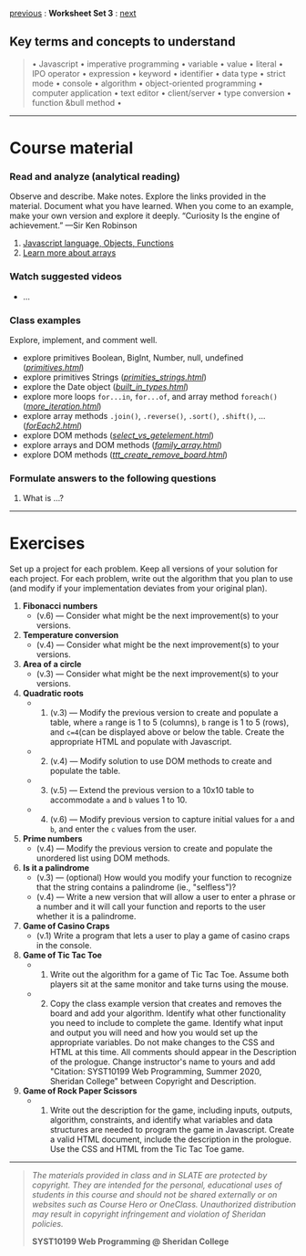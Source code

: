 [previous](set02.md) : **Worksheet Set 3** : [next](set04.md)


## Key terms and concepts to understand
> &bull; Javascript  &bull; imperative programming  &bull; variable  &bull; value  &bull; literal  &bull; IPO operator &bull; expression  &bull; keyword  &bull; identifier  &bull;  data type &bull; strict mode  &bull; console  &bull;  algorithm  &bull; object-oriented programming  &bull; computer application  &bull;  text editor  &bull; client/server  &bull;  type conversion  &bull; function &bull method &bull;
> 
---


# Course material

### Read and analyze (analytical reading)

Observe and describe. Make notes. Explore the links provided in the material. Document what you have learned. When you come to an example, make your own version and explore it deeply. “Curiosity Is the engine of achievement.” —Sir Ken Robinson

1. [Javascript language, Objects, Functions](https://ebajcar.github.io/web10199/material/material_js.html)
2. [Learn more about arrays](../set3/more_about_arrays.md)


### Watch suggested videos

- ...

### Class examples

Explore, implement, and comment well.
 
- explore primitives Boolean, BigInt, Number, null, undefined ([*primitives.html*](../set3/primitives.html))
- explore primitives Strings ([*primities_strings.html*](../set3/primities_strings.html))
- explore the Date object ([*built_in_types.html*](../set3/built_in_types.html))
- explore more loops `for...in`, `for...of`, and array method `foreach()` ([*more_iteration.html*](../set3/more_iteration.html))
- explore array methods `.join()`, `.reverse()`, `.sort()`, `.shift()`, ... ([*forEach2.html*](../set3/forEach2.html))
- explore DOM methods ([*select_vs_getelement.html*](../set3/select_vs_getelement.html))
- explore arrays and DOM methods ([*family_array.html*](../set3/family_array.html))
- explore DOM methods ([*ttt_create_remove_board.html*](../set3/ttt_create_remove_board.html))



### Formulate answers to the following questions
1. What is ...?


---


# Exercises
Set up a project for each problem. Keep all versions of your solution for each project.  For each problem, write out the
algorithm that you plan to use (and modify if your implementation deviates from your original
plan).


1. **Fibonacci numbers** 
    - (v.6) &mdash; Consider what might be the next improvement(s) to your versions.
2. **Temperature conversion** 
    - (v.4) &mdash; Consider what might be the next improvement(s) to your versions.      
3. **Area of a circle** 
    - (v.3) &mdash; Consider what might be the next improvement(s) to your versions.    
4. **Quadratic roots** 
    - 1. (v.3) &mdash; Modify the previous version to create and populate a table, where  `a` range is 1 to 5 (columns), `b` range is 1 to 5 (rows), and `c=4`(can be displayed above or below the table. Create the appropriate HTML and populate with Javascript. 
    - 2. (v.4) &mdash; Modify solution to use DOM methods to create and populate the table.
    - 3. (v.5) &mdash; Extend the previous version to a 10x10 table to accommodate `a` and `b` values 1 to 10.
    - 4. (v.6) &mdash; Modify previous version to capture initial values for `a` and `b`, and enter the `c` values from the user.
4. **Prime numbers** 
    - (v.4) &mdash; Modify the previous version to create and populate the unordered list using DOM methods.
7. **Is it a palindrome** 
    - (v.3) &mdash; (optional) How would you modify your function to recognize that the string contains a palindrome (ie., "selfless")?
    - (v.4) &mdash; Write a new version that will allow a user to enter a phrase or a number and it will call your function and reports to the user whether it is a palindrome.
9. **Game of Casino Craps**
	- (v.1) Write a program that lets a user to play a game of casino craps in the console.
8. **Game of Tic Tac Toe**
    - 1. Write out the algorithm for a game of Tic Tac Toe. Assume both players sit at the same monitor and take turns using the mouse.
    - 2. Copy the class example version that creates and removes the board and add your algorithm. Identify what other functionality you need to include to complete the game. Identify what input and output you will need and how you would set up the appropriate variables. Do not make changes to the CSS and HTML at this time. All comments should appear in the Description of the prologue. Change instructor's name to yours and add "Citation: SYST10199 Web Programming, Summer 2020, Sheridan College" between Copyright and Description.
9. **Game of Rock Paper Scissors**
    - 1. Write out the description for the game, including inputs, outputs, algorithm, constraints, and identify what variables and data structures are needed to program the game in Javascript. Create a valid HTML document, include the description in the prologue.  Use the CSS and HTML from the Tic Tac Toe game.

   
---
> *The materials provided in class and in SLATE are protected by copyright. They are intended for the personal, educational uses of students in this course and should not be shared externally or on websites such as Course Hero or OneClass. Unauthorized distribution may result in copyright infringement and violation of Sheridan policies.*
> 
> **SYST10199 Web Programming @ Sheridan College**
